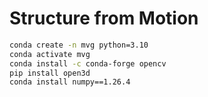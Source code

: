 # Structure from Motion

```bash
conda create -n mvg python=3.10
conda activate mvg
conda install -c conda-forge opencv
pip install open3d
conda install numpy==1.26.4
```
